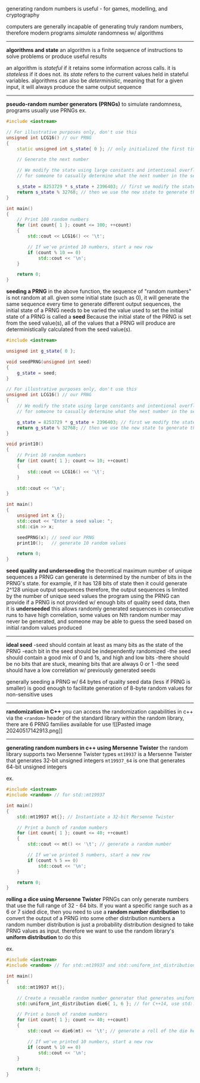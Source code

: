 
generating random numbers is useful - for games, modelling, and cryptography

computers are generally incapable of generating truly random numbers, therefore modern programs *simulate* randomness w/ algorithms
****

**algorithms and state**
an algorithm is a finite sequence of instructions to solve problems or produce useful results

an algorithm is *stateful* if it retains some information across calls. it is *stateless* if it does not. its *state* refers to the current values held in stateful variables. algorithms can also be *deterministic*, meaning that for a given input, it will always produce the same output sequence

****

**pseudo-random number generators (PRNGs)**
to simulate randomness, programs usually use PRNGs
ex.
```cpp
#include <iostream>

// For illustrative purposes only, don't use this
unsigned int LCG16() // our PRNG
{
    static unsigned int s_state{ 0 }; // only initialized the first time this function is called

    // Generate the next number

    // We modify the state using large constants and intentional overflow to make it hard
    // for someone to casually determine what the next number in the sequence will be.

    s_state = 8253729 * s_state + 2396403; // first we modify the state
    return s_state % 32768; // then we use the new state to generate the next number in the sequence
}

int main()
{
    // Print 100 random numbers
    for (int count{ 1 }; count <= 100; ++count)
    {
        std::cout << LCG16() << '\t';

        // If we've printed 10 numbers, start a new row
        if (count % 10 == 0)
            std::cout << '\n';
    }

    return 0;
}
```

**seeding a PRNG**
in the above function, the sequence of "random numbers" is not random at all. given some initial state (such as 0), it will generate the same sequence every time
	to generate different output sequences, the initial state of a PRNG needs to be varied
	the value used to set the initial state of a PRNG is called a **seed**
Because the initial state of the PRNG is set from the seed value(s), all of the values that a PRNG will produce are deterministically calculated from the seed value(s).

```cpp
#include <iostream>

unsigned int g_state{ 0 };

void seedPRNG(unsigned int seed)
{
    g_state = seed;
}

// For illustrative purposes only, don't use this
unsigned int LCG16() // our PRNG
{
    // We modify the state using large constants and intentional overflow to make it hard
    // for someone to casually determine what the next number in the sequence will be.

    g_state = 8253729 * g_state + 2396403; // first we modify the state
    return g_state % 32768; // then we use the new state to generate the next number in the sequence
}

void print10()
{
    // Print 10 random numbers
    for (int count{ 1 }; count <= 10; ++count)
    {
        std::cout << LCG16() << '\t';
    }

    std::cout << '\n';
}

int main()
{
    unsigned int x {};
    std::cout << "Enter a seed value: ";
    std::cin >> x;

    seedPRNG(x); // seed our PRNG
    print10();   // generate 10 random values

    return 0;
}
```

**seed quality and underseeding**
the theoretical maximum number of unique sequences a PRNG can generate is determined by the number of bits in the PRNG's state. for example, if it has 128 bits of state then it could generate 2^128 unique output sequences
	therefore, the output sequences is limited by the number of unique seed values the program using the PRNG can provide
		if a PRNG is not provided w/ enough bits of quality seed data, then it is **underseeded** 
this allows randomly generated sequences in consecutive runs to have high correlation, some values on Nth random number may never be generated, and someone may be able to guess the seed based on initial random values produced

****

**ideal seed**
	-seed should contain at least as many bits as the state of the PRNG
	-each bit in the seed should be independently randomized
	-the seed should contain a good mix of 0 and 1s, and high and low bits
	-there should be no bits that are stuck, meaning bits that are always 0 or 1
	-the seed should have a low correlation w/ previously generated seeds
	
generally seeding a PRNG w/ 64 bytes of quality seed data (less if PRNG is smaller) is good enough to facilitate generation of 8-byte random values for non-sensitive uses

****

**randomization in C++**
	you can access the randomization capabilities in c++ via the `<random>` header of the standard library
		within the random library, there are 6 PRNG families available for use
![[Pasted image 20240517142913.png]]

****

**generating random numbers in c++ using Mersenne Twister**
the random library supports two Mersenne Twister types
	`mt19937` is a Mersenne Twister that generates 32-bit unsigned integers
	`mt19937_64` is one that generates 64-bit unsigned integers

ex.
```cpp
#include <iostream>
#include <random> // for std::mt19937

int main()
{
	std::mt19937 mt{}; // Instantiate a 32-bit Mersenne Twister

	// Print a bunch of random numbers
	for (int count{ 1 }; count <= 40; ++count)
	{
		std::cout << mt() << '\t'; // generate a random number

		// If we've printed 5 numbers, start a new row
		if (count % 5 == 0)
			std::cout << '\n';
	}

	return 0;
}
```

**rolling a dice using Mersenne Twister**
PRNGs can only generate numbers that use the full range of 32 - 64 bits. If you want a specific range such as a 6 or 7 sided dice, then you need to use a **random number distribution** to convert the output of a PRNG into some other distribution numbers
	a random number distribution is just a probability distribution designed to take PRNG values as input.
therefore we want to use the random library's **uniform distribution** to do this

ex.
```cpp
#include <iostream>
#include <random> // for std::mt19937 and std::uniform_int_distribution

int main()
{
	std::mt19937 mt{};

	// Create a reusable random number generator that generates uniform numbers between 1 and 6
	std::uniform_int_distribution die6{ 1, 6 }; // for C++14, use std::uniform_int_distribution<> die6{ 1, 6 };

	// Print a bunch of random numbers
	for (int count{ 1 }; count <= 40; ++count)
	{
		std::cout << die6(mt) << '\t'; // generate a roll of the die here

		// If we've printed 10 numbers, start a new row
		if (count % 10 == 0)
			std::cout << '\n';
	}

	return 0;
}
```

